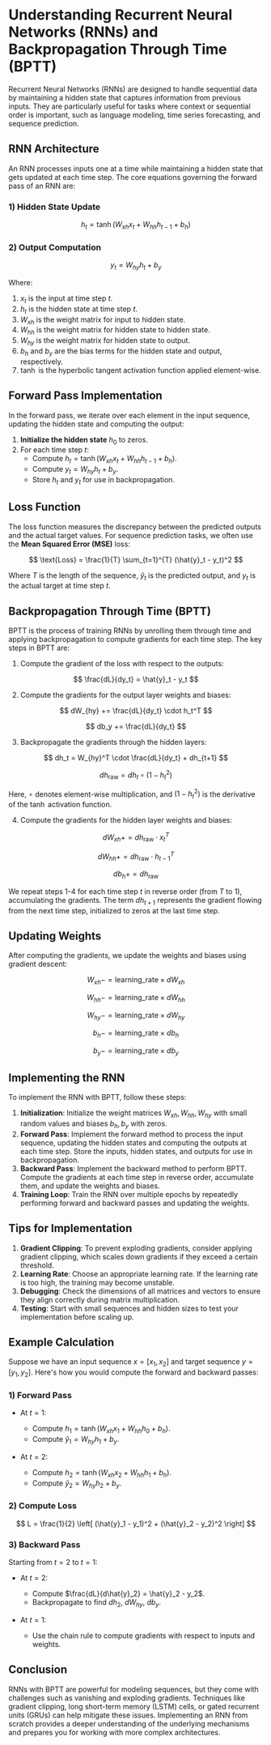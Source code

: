 # Understanding Recurrent Neural Networks (RNNs) and Backpropagation Through Time (BPTT)

Recurrent Neural Networks (RNNs) are designed to handle sequential data by maintaining a hidden state that captures information from previous inputs. They are particularly useful for tasks where context or sequential order is important, such as language modeling, time series forecasting, and sequence prediction.

## RNN Architecture

An RNN processes inputs one at a time while maintaining a hidden state that gets updated at each time step. The core equations governing the forward pass of an RNN are:

### 1) Hidden State Update

$$
h_t = \tanh(W_{xh} x_t + W_{hh} h_{t-1} + b_h)
$$

### 2) Output Computation

$$
y_t = W_{hy} h_t + b_y
$$

Where:

1. $x_t$ is the input at time step $t$.
2. $h_t$ is the hidden state at time step $t$.
3. $W_{xh}$ is the weight matrix for input to hidden state.
4. $W_{hh}$ is the weight matrix for hidden state to hidden state.
5. $W_{hy}$ is the weight matrix for hidden state to output.
6. $b_h$ and $b_y$ are the bias terms for the hidden state and output, respectively.
7. $\tanh$ is the hyperbolic tangent activation function applied element-wise.

## Forward Pass Implementation

In the forward pass, we iterate over each element in the input sequence, updating the hidden state and computing the output:

1. **Initialize the hidden state** $h_0$ to zeros.
2. For each time step $t$:
   - Compute $h_t = \tanh(W_{xh} x_t + W_{hh} h_{t-1} + b_h)$.
   - Compute $y_t = W_{hy} h_t + b_y$.
   - Store $h_t$ and $y_t$ for use in backpropagation.

## Loss Function

The loss function measures the discrepancy between the predicted outputs and the actual target values. For sequence prediction tasks, we often use the **Mean Squared Error (MSE)** loss:

$$
\text{Loss} = \frac{1}{T} \sum_{t=1}^{T} (\hat{y}_t - y_t)^2
$$

Where $T$ is the length of the sequence, $\hat{y}_t$ is the predicted output, and $y_t$ is the actual target at time step $t$.

## Backpropagation Through Time (BPTT)

BPTT is the process of training RNNs by unrolling them through time and applying backpropagation to compute gradients for each time step. The key steps in BPTT are:

1. Compute the gradient of the loss with respect to the outputs:

$$
\frac{dL}{dy_t} = \hat{y}_t - y_t
$$

2. Compute the gradients for the output layer weights and biases:

$$
dW_{hy} += \frac{dL}{dy_t} \cdot h_t^T
$$

$$
db_y += \frac{dL}{dy_t}
$$

3. Backpropagate the gradients through the hidden layers:

$$
dh_t = W_{hy}^T \cdot \frac{dL}{dy_t} + dh_{t+1}
$$

$$
dh_{\text{raw}} = dh_t \circ (1 - h_t^2)
$$

Here, $\circ$ denotes element-wise multiplication, and $(1 - h_t^2)$ is the derivative of the $\tanh$ activation function.

4. Compute the gradients for the hidden layer weights and biases:

$$
dW_{xh} += dh_{\text{raw}} \cdot x_t^T
$$

$$
dW_{hh} += dh_{\text{raw}} \cdot h_{t-1}^T
$$

$$
db_h += dh_{\text{raw}}
$$

We repeat steps 1-4 for each time step $t$ in reverse order (from $T$ to 1), accumulating the gradients. The term $dh_{t+1}$ represents the gradient flowing from the next time step, initialized to zeros at the last time step.

## Updating Weights

After computing the gradients, we update the weights and biases using gradient descent:

$$
W_{xh} -= \text{learning\_rate} \times dW_{xh}
$$

$$
W_{hh} -= \text{learning\_rate} \times dW_{hh}
$$

$$
W_{hy} -= \text{learning\_rate} \times dW_{hy}
$$

$$
b_h -= \text{learning\_rate} \times db_h
$$

$$
b_y -= \text{learning\_rate} \times db_y
$$

## Implementing the RNN

To implement the RNN with BPTT, follow these steps:

1. **Initialization**: Initialize the weight matrices $W_{xh}, W_{hh}, W_{hy}$ with small random values and biases $b_h, b_y$ with zeros.
2. **Forward Pass**: Implement the forward method to process the input sequence, updating the hidden states and computing the outputs at each time step. Store the inputs, hidden states, and outputs for use in backpropagation.
3. **Backward Pass**: Implement the backward method to perform BPTT. Compute the gradients at each time step in reverse order, accumulate them, and update the weights and biases.
4. **Training Loop**: Train the RNN over multiple epochs by repeatedly performing forward and backward passes and updating the weights.

## Tips for Implementation

1. **Gradient Clipping**: To prevent exploding gradients, consider applying gradient clipping, which scales down gradients if they exceed a certain threshold.
2. **Learning Rate**: Choose an appropriate learning rate. If the learning rate is too high, the training may become unstable.
3. **Debugging**: Check the dimensions of all matrices and vectors to ensure they align correctly during matrix multiplication.
4. **Testing**: Start with small sequences and hidden sizes to test your implementation before scaling up.

## Example Calculation

Suppose we have an input sequence $x = [x_1, x_2]$ and target sequence $y = [y_1, y_2]$. Here's how you would compute the forward and backward passes:

### 1) Forward Pass

- At $t = 1$:
  - Compute $h_1 = \tanh(W_{xh} x_1 + W_{hh} h_0 + b_h)$.
  - Compute $\hat{y}_1 = W_{hy} h_1 + b_y$.

- At $t = 2$:
  - Compute $h_2 = \tanh(W_{xh} x_2 + W_{hh} h_1 + b_h)$.
  - Compute $\hat{y}_2 = W_{hy} h_2 + b_y$.

### 2) Compute Loss

$$
L = \frac{1}{2} \left[ (\hat{y}_1 - y_1)^2 + (\hat{y}_2 - y_2)^2 \right]
$$

### 3) Backward Pass

Starting from $t = 2$ to $t = 1$:

- At $t = 2$:
  - Compute $\frac{dL}{d\hat{y}_2} = \hat{y}_2 - y_2$.
  - Backpropagate to find $dh_2$, $dW_{hy}$, $db_y$.

- At $t = 1$:
  - Use the chain rule to compute gradients with respect to inputs and weights.

## Conclusion

RNNs with BPTT are powerful for modeling sequences, but they come with challenges such as vanishing and exploding gradients. Techniques like gradient clipping, long short-term memory (LSTM) cells, or gated recurrent units (GRUs) can help mitigate these issues. Implementing an RNN from scratch provides a deeper understanding of the underlying mechanisms and prepares you for working with more complex architectures.
